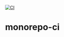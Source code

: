 [![CI](https://github.com/koooge/monorepo-ci/actions/workflows/ci.yml/badge.svg)](https://github.com/koooge/monorepo-ci/actions/workflows/ci.yml)

# monorepo-ci
